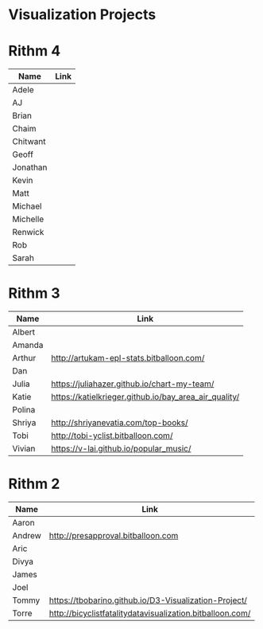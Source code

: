 # Visualization Projects

# Rithm 4

| Name | Link |
|------|------|
| Adele | | 
| AJ | | 
| Brian | | 
| Chaim | |
| Chitwant | |
| Geoff | |
| Jonathan | |
| Kevin | |
| Matt | | 
| Michael | |
| Michelle | |
| Renwick | |
| Rob | | 
| Sarah | |

# Rithm 3

| Name   | Link |
|--------|------|
| Albert  | |
| Amanda  | |
| Arthur   |http://artukam-epl-stats.bitballoon.com/ |
| Dan  | |
| Julia | https://juliahazer.github.io/chart-my-team/
| Katie  | https://katielkrieger.github.io/bay_area_air_quality/ | 
| Polina  | |
| Shriya | http://shriyanevatia.com/top-books/ | 
| Tobi   | http://tobi-yclist.bitballoon.com/ |
| Vivian | https://v-lai.github.io/popular_music/ | 

# Rithm 2

| Name   | Link |
|--------|------|
| Aaron  | |
| Andrew | http://presapproval.bitballoon.com | 
| Aric   | |
| Divya  | | 
| James  | |
| Joel   | |
| Tommy  | https://tbobarino.github.io/D3-Visualization-Project/ |
| Torre  | http://bicyclistfatalitydatavisualization.bitballoon.com/
